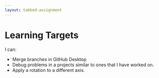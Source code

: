 ```yaml
---
layout: tabbed-assignment
---
```


# Learning Targets

I can:

* Merge branches in GitHub Desktop
* Debug problems in a projects similar to ones that I have worked on.
* Apply a rotation to a different axis.

<!-- Don't edit links here, change them in _data/assignment.yml instead, -->

[slides]: <{{site.data.assignment.slides}}>
[template]: <{{site.data.assignment.template}}>
